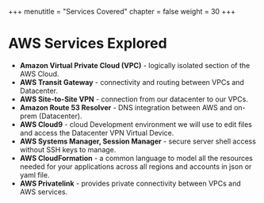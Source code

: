 +++
menutitle = "Services Covered"
chapter = false
weight = 30
+++

# AWS Services Explored

- **Amazon Virtual Private Cloud (VPC)** - logically isolated section of the AWS Cloud.
- **AWS Transit Gateway** - connectivity and routing between VPCs and Datacenter.
- **AWS Site-to-Site VPN** - connection from our datacenter to our VPCs.
- **Amazon Route 53 Resolver** - DNS integration between AWS and on-prem (Datacenter).
- **AWS Cloud9** - cloud Development environment we will use to edit files and access the Datacenter VPN Virtual Device.
- **AWS Systems Manager, Session Manager** - secure server shell access without SSH keys to manage.
- **AWS CloudFormation** - a common language to model all the resources needed for your applications across all regions and accounts in json or yaml file.
- **AWS Privatelink** - provides private connectivity between VPCs and AWS services.
